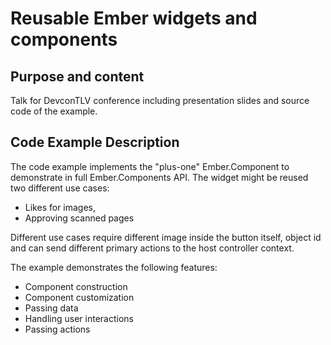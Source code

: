 # Reusable Ember widgets and components

## Purpose and content
Talk for DevconTLV conference including presentation slides and source code of the example.

## Code Example Description
The code example implements the "plus-one" Ember.Component to demonstrate in full Ember.Components API.
The widget might be reused two different use cases:

* Likes for images,
* Approving scanned pages

Different use cases require different image inside the button itself, object id and can send different
primary actions to the host controller context.

The example demonstrates the following features:

* Component construction
* Component customization
* Passing data
* Handling user interactions
* Passing actions